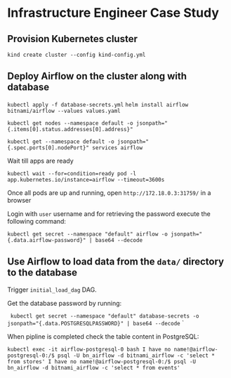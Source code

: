 # Infrastructure Engineer Case Study

## Provision Kubernetes cluster

`kind create cluster --config kind-config.yml`

## Deploy Airflow on the cluster along with database

`kubectl apply -f database-secrets.yml`
`helm install airflow bitnami/airflow --values values.yaml`

`kubectl get nodes --namespace default -o jsonpath="{.items[0].status.addresses[0].address}"`

`kubectl get --namespace default -o jsonpath="{.spec.ports[0].nodePort}" services airflow`

Wait till apps are ready

`kubectl wait --for=condition=ready pod -l app.kubernetes.io/instance=airflow --timeout=3600s`

Once all pods are up and running, open `http://172.18.0.3:31759/` in a browser

Login with `user` username and for retrieving the password execute the following command:

`kubectl get secret --namespace "default" airflow -o jsonpath="{.data.airflow-password}" | base64 --decode`


## Use Airflow to load data from the `data/` directory to the database

Trigger `initial_load_dag` DAG.


Get the database password by running:

`
kubectl get secret --namespace "default" database-secrets -o jsonpath="{.data.POSTGRESQLPASSWORD}" | base64 --decode`
`

When pipline is completed check the table content in PostgreSQL:

`
kubectl exec -it airflow-postgresql-0 bash
I have no name!@airflow-postgresql-0:/$ psql -U bn_airflow -d bitnami_airflow -c 'select * from stores'
I have no name!@airflow-postgresql-0:/$ psql -U bn_airflow -d bitnami_airflow -c 'select * from events'
`

